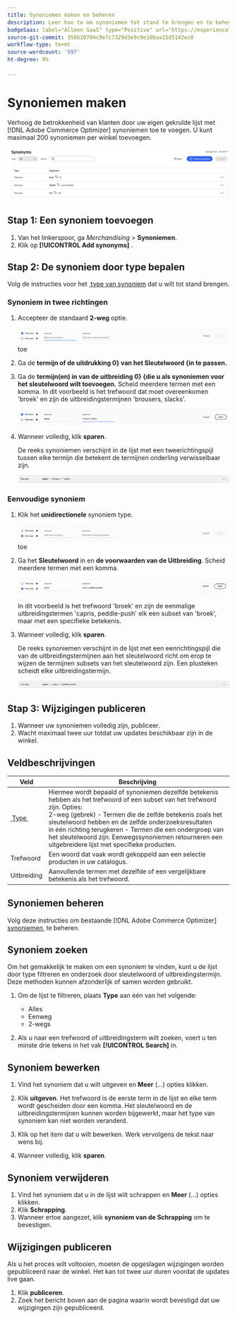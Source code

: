 ```yaml
---
title: Synoniemen maken en beheren
description: Leer hoe te om synoniemen tot stand te brengen en te beheren aan  [!DNL Adobe Commerce Optimizer].
badgeSaas: label="Alleen SaaS" type="Positive" url="https://experienceleague.adobe.com/nl/docs/commerce/user-guides/product-solutions" tooltip="Alleen van toepassing op Adobe Commerce as a Cloud Service- en Adobe Commerce Optimizer-projecten (door Adobe beheerde SaaS-infrastructuur)."
source-git-commit: 356b10704c9e7c7329d3e9c0e10baa15d5142ec0
workflow-type: tm+mt
source-wordcount: '597'
ht-degree: 0%

---
```


# Synoniemen maken

Verhoog de betrokkenheid van klanten door uw eigen gekrulde lijst met [!DNL Adobe Commerce Optimizer] synoniemen toe te voegen. U kunt maximaal 200 synoniemen per winkel toevoegen.

![&#x200B; Synonym Workspace &#x200B;](../../assets/synonym-workspace.png)

## Stap 1: Een synoniem toevoegen

1. Van het linkerspoor, ga _Merchandising_ > **Synoniemen**.
1. Klik op **[!UICONTROL Add synonyms]** .

## Stap 2: De synoniem door type bepalen

Volg de instructies voor het [&#x200B; type van synoniem &#x200B;](type.md) dat u wilt tot stand brengen.

### Synoniem in twee richtingen

1. Accepteer de standaard **2-weg** optie.

   ![&#x200B; voeg synoniem in twee richtingen &#x200B;](../../assets/synonym-add-two-way.png) toe

1. Ga de **termijn of de uitdrukking 0&rbrace; van het Sleutelwoord &lbrace;in te passen.**
1. Ga de **termijn(en) in van de uitbreiding 0&rbrace; &lbrace;die u als synoniemen voor het sleutelwoord wilt toevoegen.** Scheid meerdere termen met een komma.
In dit voorbeeld is het trefwoord dat moet overeenkomen &#39;broek&#39; en zijn de uitbreidingstermijnen &#39;brousers, slacks&#39;.

   ![&#x200B; In twee richtingen synoniem voorbeeld &#x200B;](../../assets/synonym-add-two-way-example.png)

1. Wanneer volledig, klik **sparen**.

   De reeks synoniemen verschijnt in de lijst met een tweerichtingspijl tussen elke termijn die betekent de termijnen onderling verwisselbaar zijn.

   ![&#x200B; synoniem met twee richtingen &#x200B;](../../assets/synonym-two-way.png)

### Eenvoudige synoniem

1. Klik het **unidirectionele** synoniem type.

   ![&#x200B; voeg eenrichtingssynoniem &#x200B;](../../assets/synonym-add-one-way.png) toe

1. Ga het **Sleutelwoord** in en **de voorwaarden van de Uitbreiding**. Scheid meerdere termen met een komma.

   ![&#x200B; Eenwegs synoniem voorbeeld &#x200B;](../../assets/synonym-add-one-way-example.png)

   In dit voorbeeld is het trefwoord &#39;broek&#39; en zijn de eenmalige uitbreidingstermen &#39;capris, peddle-push&#39; elk een subset van &#39;broek&#39;, maar met een specifieke betekenis.

1. Wanneer volledig, klik **sparen**.

   De reeks synoniemen verschijnt in de lijst met een eenrichtingspijl die van de uitbreidingstermijnen aan het sleutelwoord richt om erop te wijzen de termijnen subsets van het sleutelwoord zijn. Een plusteken scheidt elke uitbreidingstermijn.

   ![&#x200B; unidirectionele synoniem &#x200B;](../../assets/synonym-one-way.png)

## Stap 3: Wijzigingen publiceren

1. Wanneer uw synoniemen volledig zijn, publiceer **&#x200B;**.
1. Wacht maximaal twee uur totdat uw updates beschikbaar zijn in de winkel.

## Veldbeschrijvingen

| Veld | Beschrijving |
|--- |--- |
| [&#x200B; Type &#x200B;](type.md) | Hiermee wordt bepaald of synoniemen dezelfde betekenis hebben als het trefwoord of een subset van het trefwoord zijn. Opties:<br /> 2-weg (gebrek) - Termen die de zelfde betekenis zoals het sleutelwoord hebben en de zelfde onderzoeksresultaten <br /> in één richting terugkeren - Termen die een ondergroep van het sleutelwoord zijn. Eenwegssynoniemen retourneren een uitgebreidere lijst met specifieke producten. |
| Trefwoord | Een woord dat vaak wordt gekoppeld aan een selectie producten in uw catalogus. |
| Uitbreiding | Aanvullende termen met dezelfde of een vergelijkbare betekenis als het trefwoord. |

## Synoniemen beheren

Volg deze instructies om bestaande [!DNL Adobe Commerce Optimizer] [&#x200B; synoniemen &#x200B;](overview.md) te beheren.

## Synoniem zoeken

Om het gemakkelijk te maken om een synoniem te vinden, kunt u de lijst door type filtreren en onderzoek door sleutelwoord of uitbreidingstermijn. Deze methoden kunnen afzonderlijk of samen worden gebruikt.

1. Om de lijst te filtreren, plaats **Type** aan één van het volgende:

   - Alles
   - Eenweg
   - 2-wegs

1. Als u naar een trefwoord of uitbreidingsterm wilt zoeken, voert u ten minste drie tekens in het vak **[!UICONTROL Search]** in.

## Synoniem bewerken

1. Vind het synoniem dat u wilt uitgeven en **Meer** (...) opties klikken.

1. Klik **uitgeven**.
Het trefwoord is de eerste term in de lijst en elke term wordt gescheiden door een komma. Het sleutelwoord en de uitbreidingstermijnen kunnen worden bijgewerkt, maar het type van synoniem kan niet worden veranderd.
1. Klik op het item dat u wilt bewerken. Werk vervolgens de tekst naar wens bij.

1. Wanneer volledig, klik **sparen**.

## Synoniem verwijderen

1. Vind het synoniem dat u in de lijst wilt schrappen en **Meer** (...) opties klikken.
1. Klik **Schrapping**.
1. Wanneer ertoe aangezet, klik **synoniem van de Schrapping** om te bevestigen.

## Wijzigingen publiceren

Als u het proces wilt voltooien, moeten de opgeslagen wijzigingen worden gepubliceerd naar de winkel. Het kan tot twee uur duren voordat de updates live gaan.

1. Klik **publiceren**.
1. Zoek het bericht boven aan de pagina waarin wordt bevestigd dat uw wijzigingen zijn gepubliceerd.

